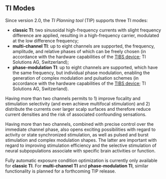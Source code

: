 ## TI Modes

Since version 2.0, the _TI Planning tool_ (TIP) supports three TI modes:
- **classic TI**: two sinusoidal high-frequency currents with slight frequency difference are applied, resulting in a high-frequency carrier, modulated at the low difference frequency;
- **multi-channel TI**: up to eight channels are supported, the frequency, amplitude, and relative phases of which can be freely chosen (in accordance with the hardware capabilities of the [TIBS device](https://temporalinterference.com/#topic3); TI Solutions AG, Switzerland);
- **phase-modulation TI**: up to eight channels are supported, which have the same frequency, but individual phase modulation, enabling the generation of complex modulation and pulsation schemes  (in accordance with the hardware capabilities of the [TIBS device](https://temporalinterference.com/#topic3); TI Solutions AG, Switzerland).

Having more than two channels permits to 1) improve focality and stimulation selectivity (and even achieve multifocal stimulation) and 2) distribute the currents over larger scalp surfaces and therefore reduce current densities and the risk of associated confounding sensations. 

Having more than two channels, combined with precise control over the immediate channel phase, also opens exciting possibilities with regard to activity or state synchronized stimulation, as well as pulsed and burst stimulation and complex modulation shapes. The latter are important with regard to improving stimulation efficiency and the selective stimulation of neural subpopulations associate with specific brain activities or function.

Fully automatic exposure condition optimization is currently only available for **classic TI**. For **multi-channel TI** and **phase-modulation TI**, similar functionality is planned for a forthcoming TIP release.
